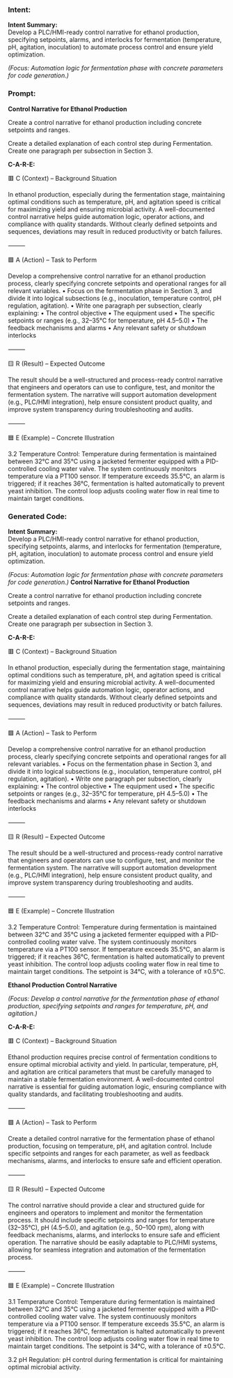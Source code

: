 ### Intent:
**Intent Summary:**  
Develop a PLC/HMI-ready control narrative for ethanol production, specifying setpoints, alarms, and interlocks for fermentation (temperature, pH, agitation, inoculation) to automate process control and ensure yield optimization.  

*(Focus: Automation logic for fermentation phase with concrete parameters for code generation.)*

### Prompt:
**Control Narrative for Ethanol Production**

Create a control narrative for ethanol production including concrete setpoints and ranges.

Create a detailed explanation of each control step during Fermentation. Create one paragraph per subsection in Section 3.

**C-A-R-E:**

🟥 C (Context) – Background Situation

In ethanol production, especially during the fermentation stage, maintaining optimal conditions such as temperature, pH, and agitation speed is critical for maximizing yield and ensuring microbial activity. A well-documented control narrative helps guide automation logic, operator actions, and compliance with quality standards. Without clearly defined setpoints and sequences, deviations may result in reduced productivity or batch failures.

⸻

🟩 A (Action) – Task to Perform

Develop a comprehensive control narrative for an ethanol production process, clearly specifying concrete setpoints and operational ranges for all relevant variables.
	•	Focus on the fermentation phase in Section 3, and divide it into logical subsections (e.g., inoculation, temperature control, pH regulation, agitation).
	•	Write one paragraph per subsection, clearly explaining:
	•	The control objective
	•	The equipment used
	•	The specific setpoints or ranges (e.g., 32–35°C for temperature, pH 4.5–5.0)
	•	The feedback mechanisms and alarms
	•	Any relevant safety or shutdown interlocks

⸻

🟨 R (Result) – Expected Outcome

The result should be a well-structured and process-ready control narrative that engineers and operators can use to configure, test, and monitor the fermentation system. The narrative will support automation development (e.g., PLC/HMI integration), help ensure consistent product quality, and improve system transparency during troubleshooting and audits.

⸻

🟦 E (Example) – Concrete Illustration

3.2 Temperature Control:
Temperature during fermentation is maintained between 32°C and 35°C using a jacketed fermenter equipped with a PID-controlled cooling water valve. The system continuously monitors temperature via a PT100 sensor. If temperature exceeds 35.5°C, an alarm is triggered; if it reaches 36°C, fermentation is halted automatically to prevent yeast inhibition. The control loop adjusts cooling water flow in real time to maintain target conditions.

### Generated Code:
**Intent Summary:**  
Develop a PLC/HMI-ready control narrative for ethanol production, specifying setpoints, alarms, and interlocks for fermentation (temperature, pH, agitation, inoculation) to automate process control and ensure yield optimization.  

*(Focus: Automation logic for fermentation phase with concrete parameters for code generation.)*
**Control Narrative for Ethanol Production**

Create a control narrative for ethanol production including concrete setpoints and ranges.

Create a detailed explanation of each control step during Fermentation. Create one paragraph per subsection in Section 3.

**C-A-R-E:**

🟥 C (Context) – Background Situation

In ethanol production, especially during the fermentation stage, maintaining optimal conditions such as temperature, pH, and agitation speed is critical for maximizing yield and ensuring microbial activity. A well-documented control narrative helps guide automation logic, operator actions, and compliance with quality standards. Without clearly defined setpoints and sequences, deviations may result in reduced productivity or batch failures.

⸻

🟩 A (Action) – Task to Perform

Develop a comprehensive control narrative for an ethanol production process, clearly specifying concrete setpoints and operational ranges for all relevant variables.
	•	Focus on the fermentation phase in Section 3, and divide it into logical subsections (e.g., inoculation, temperature control, pH regulation, agitation).
	•	Write one paragraph per subsection, clearly explaining:
	•	The control objective
	•	The equipment used
	•	The specific setpoints or ranges (e.g., 32–35°C for temperature, pH 4.5–5.0)
	•	The feedback mechanisms and alarms
	•	Any relevant safety or shutdown interlocks

⸻

🟨 R (Result) – Expected Outcome

The result should be a well-structured and process-ready control narrative that engineers and operators can use to configure, test, and monitor the fermentation system. The narrative will support automation development (e.g., PLC/HMI integration), help ensure consistent product quality, and improve system transparency during troubleshooting and audits.

⸻

🟦 E (Example) – Concrete Illustration

3.2 Temperature Control:
Temperature during fermentation is maintained between 32°C and 35°C using a jacketed fermenter equipped with a PID-controlled cooling water valve. The system continuously monitors temperature via a PT100 sensor. If temperature exceeds 35.5°C, an alarm is triggered; if it reaches 36°C, fermentation is halted automatically to prevent yeast inhibition. The control loop adjusts cooling water flow in real time to maintain target conditions. The setpoint is 34°C, with a tolerance of ±0.5°C.

**Ethanol Production Control Narrative**

*(Focus: Develop a control narrative for the fermentation phase of ethanol production, specifying setpoints and ranges for temperature, pH, and agitation.)*

**C-A-R-E:**

🟥 C (Context) – Background Situation

Ethanol production requires precise control of fermentation conditions to ensure optimal microbial activity and yield. In particular, temperature, pH, and agitation are critical parameters that must be carefully managed to maintain a stable fermentation environment. A well-documented control narrative is essential for guiding automation logic, ensuring compliance with quality standards, and facilitating troubleshooting and audits.

⸻

🟩 A (Action) – Task to Perform

Create a detailed control narrative for the fermentation phase of ethanol production, focusing on temperature, pH, and agitation control. Include specific setpoints and ranges for each parameter, as well as feedback mechanisms, alarms, and interlocks to ensure safe and efficient operation.

⸻

🟨 R (Result) – Expected Outcome

The control narrative should provide a clear and structured guide for engineers and operators to implement and monitor the fermentation process. It should include specific setpoints and ranges for temperature (32–35°C), pH (4.5–5.0), and agitation (e.g., 50–100 rpm), along with feedback mechanisms, alarms, and interlocks to ensure safe and efficient operation. The narrative should be easily adaptable to PLC/HMI systems, allowing for seamless integration and automation of the fermentation process.

⸻

🟦 E (Example) – Concrete Illustration

3.1 Temperature Control:
Temperature during fermentation is maintained between 32°C and 35°C using a jacketed fermenter equipped with a PID-controlled cooling water valve. The system continuously monitors temperature via a PT100 sensor. If temperature exceeds 35.5°C, an alarm is triggered; if it reaches 36°C, fermentation is halted automatically to prevent yeast inhibition. The control loop adjusts cooling water flow in real time to maintain target conditions. The setpoint is 34°C, with a tolerance of ±0.5°C.

3.2 pH Regulation:
pH control during fermentation is critical for maintaining optimal microbial activity.
